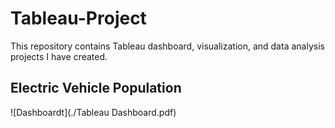 # Tableau-Project

This repository contains Tableau dashboard, visualization, and data analysis projects I have created.

## Electric Vehicle Population

![Dashboardt](./Tableau Dashboard.pdf)

